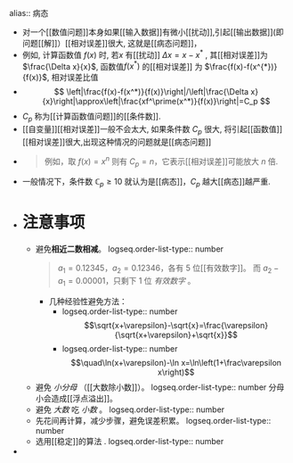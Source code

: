 alias:: 病态

- 对一个[[数值问题]]本身如果[[输入数据]]有微小[[扰动]],引起[[输出数据]](即问题[[解]]）[[相对误差]]很大, 这就是[[病态问题]]，
- 例如, 计算函数值 $f(x)$ 时, 若$x$ 有[[扰动]] $\Delta x=x-x^{*}$ , 
  其[[相对误差]]为 $\frac{\Delta x}{x}$, 
  函数值$f(x^*)$ 的[[相对误差]] 为 $\frac{f(x)-f(x^{*})}{f(x)}$, 
  相对误差比值
- $$
  \left|\frac{f(x)-f(x^*)}{f(x)}\right|/\left|\frac{\Delta x}{x}\right|\approx\left|\frac{xf^\prime(x^*)}{f(x)}\right|=C_p
  $$
- $C_p$ 称为[[计算函数值问题]]的[[条件数]].
- [[自变量]][[相对误差]]一般不会太大, 如果条件数 $C_{p}$ 很大, 将引起[[函数值]][[相对误差]]很大,出现这种情况的问题就是[[病态问题]]
- >例如，取 $f(x) = x^n$ 则有 $C_p=n$，它表示[[相对误差]]可能放大 $n$ 倍.
- 一般情况下，条件数 $\mathbb{C}_p\geqslant10$ 就认为是[[病态]]，$C_p$ 越大[[病态]]越严重.
- # 注意事项
	- 避免**相近二数相减**。
	  logseq.order-list-type:: number
	  > $a_1 = 0.12345$，$a_2 = 0.12346$，各有 $5$ 位[[有效数字]]。
	          而 $a_2-a_1 = 0.00001$，只剩下 $1$ 位 *有效数字* 。
		- 几种经验性避免方法：
			- logseq.order-list-type:: number
			  $$\sqrt{x+\varepsilon}-\sqrt{x}=\frac{\varepsilon}{\sqrt{x+\varepsilon}+\sqrt{x}}$$
			- logseq.order-list-type:: number
			  $$\quad\ln(x+\varepsilon)-\ln x=\ln\left(1+\frac\varepsilon x\right)$$
	- 避免 *小分母* （[[大数除小数]]）。
	  logseq.order-list-type:: number
	  分母小会造成[[浮点溢出]]。
	- 避免 *大数* 吃 *小数* 。
	  logseq.order-list-type:: number
	- 先花间再计算，减少步骤，避免误差积累。
	  logseq.order-list-type:: number
	- 选用[[稳定]]的算法 .
	  logseq.order-list-type:: number
-